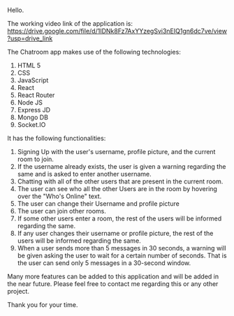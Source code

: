 Hello.

The working video link of the application is: https://drive.google.com/file/d/1IDNk8Fz7AxYYzegSvi3nEIQ1gn6dc7ve/view?usp=drive_link

The Chatroom app makes use of the following technologies:
1) HTML 5
2) CSS
3) JavaScript
4) React
5) React Router
6) Node JS
7) Express JD
8) Mongo DB
9) Socket.IO

It has the following functionalities:
1) Signing Up with the user's username, profile picture, and the current room to join.
2) If the username already exists, the user is given a warning regarding the same and is asked to enter another username.
3) Chatting with all of the other users that are present in the current room.
4) The user can see who all the other Users are in the room by hovering over the "Who's Online" text.
5) The user can change their Username and profile picture
6) The user can join other rooms.
7) If some other users enter a room, the rest of the users will be informed regarding the same.
8) If any user changes their username or profile picture, the rest of the users will be informed regarding the same.
9) When a user sends more than 5 messages in 30 seconds, a warning will be given asking the user to wait for a certain number of seconds. That is the user
   can send only 5 messages in a 30-second window.
   


Many more features can be added to this application and will be added in the near future.
Please feel free to contact me regarding this or any other project. 

Thank you for your time.
